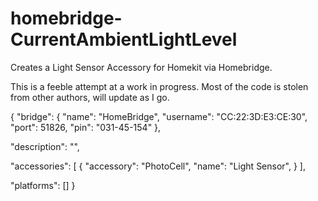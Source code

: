 # homebridge-CurrentAmbientLightLevel
Creates a Light Sensor Accessory for Homekit via Homebridge.

This is a feeble attempt at a work in progress.  Most of the code is stolen from other authors, will update as I go.

{
"bridge": {
    "name": "HomeBridge",
    "username": "CC:22:3D:E3:CE:30",
    "port": 51826,
    "pin": "031-45-154"
  },

  "description": "",

  "accessories": [
    {
      "accessory": "PhotoCell",
      "name": "Light Sensor",
      }
  ],

  "platforms": []
}
